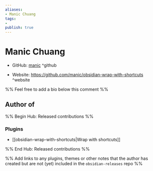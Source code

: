 ```yaml
---
aliases:
- Manic Chuang
tags:
- 
publish: true
---
```


# Manic Chuang

- GitHub: [manic](https://github.com/manic/) ^github
<!-- - Discord: `@` ^discord-->
- Website: <https://github.com/manic/obsidian-wrap-with-shortcuts> ^website
<!-- - [[Publish sites|Publish site]]: ^publish-->

%% Feel free to add a bio below this comment %%


## Author of

%% Begin Hub: Released contributions %%
### Plugins
- [[obsidian-wrap-with-shortcuts|Wrap with shortcuts]]

%% End Hub: Released contributions %%

%% Add links to any plugins, themes or other notes that the author has created but are not (yet) included in the `obsidian-releases` repo %%

<!--
### Unlisted plugins

- 
-->

<!--
### Others

- 
-->

<!--
## Sponsor this author

- [[GitHub sponsors]]: [Sponsor @manic on GitHub Sponsors](https://github.com/sponsors/manic) ^github-sponsor
- [[Buy me a coffee]]: ^buy-me-a-coffee
- [[PayPal]]: ^paypal
- [[Patreon]]: ^patreon

-->

<!--
## Follow this author

- [[YouTube Channels|On YouTube]]: ^youtube
- Twitter: ^twitter
- ...
-->